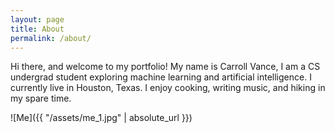 ```yaml
---
layout: page
title: About
permalink: /about/
---
```


Hi there, and welcome to my portfolio! My name is Carroll Vance, I am a CS undergrad student exploring machine learning and artificial intelligence. I currently live in Houston, Texas. I enjoy cooking, writing music, and hiking in my spare time.

![Me]({{ "/assets/me_1.jpg" | absolute_url }})

